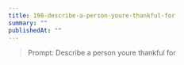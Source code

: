 ```yaml
---
title: 198-describe-a-person-youre-thankful-for
summary: ""
publishedAt: ""
---
```


> Prompt: Describe a person youre thankful for

